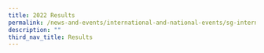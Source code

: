 ```yaml
---
title: 2022 Results
permalink: /news-and-events/international-and-national-events/sg-international-math-challenge/results/2022/
description: ""
third_nav_title: Results
---
```

